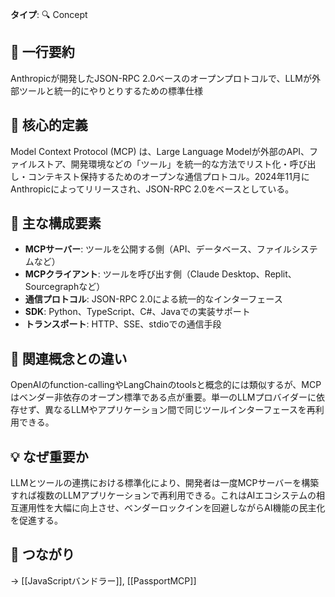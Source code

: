 **タイプ**: 🔍 Concept

## 📝 一行要約
Anthropicが開発したJSON-RPC 2.0ベースのオープンプロトコルで、LLMが外部ツールと統一的にやりとりするための標準仕様

## 🎯 核心的定義
Model Context Protocol (MCP) は、Large Language Modelが外部のAPI、ファイルストア、開発環境などの「ツール」を統一的な方法でリスト化・呼び出し・コンテキスト保持するためのオープンな通信プロトコル。2024年11月にAnthropicによってリリースされ、JSON-RPC 2.0をベースとしている。

## 🌟 主な構成要素
- **MCPサーバー**: ツールを公開する側（API、データベース、ファイルシステムなど）
- **MCPクライアント**: ツールを呼び出す側（Claude Desktop、Replit、Sourcegraphなど）
- **通信プロトコル**: JSON-RPC 2.0による統一的なインターフェース
- **SDK**: Python、TypeScript、C#、Javaでの実装サポート
- **トランスポート**: HTTP、SSE、stdioでの通信手段

## 🔄 関連概念との違い
OpenAIのfunction-callingやLangChainのtoolsと概念的には類似するが、MCPはベンダー非依存のオープン標準である点が重要。単一のLLMプロバイダーに依存せず、異なるLLMやアプリケーション間で同じツールインターフェースを再利用できる。

## 💡 なぜ重要か
LLMとツールの連携における標準化により、開発者は一度MCPサーバーを構築すれば複数のLLMアプリケーションで再利用できる。これはAIエコシステムの相互運用性を大幅に向上させ、ベンダーロックインを回避しながらAI機能の民主化を促進する。

## 🔗 つながり
→ [[JavaScriptバンドラー]], [[PassportMCP]]